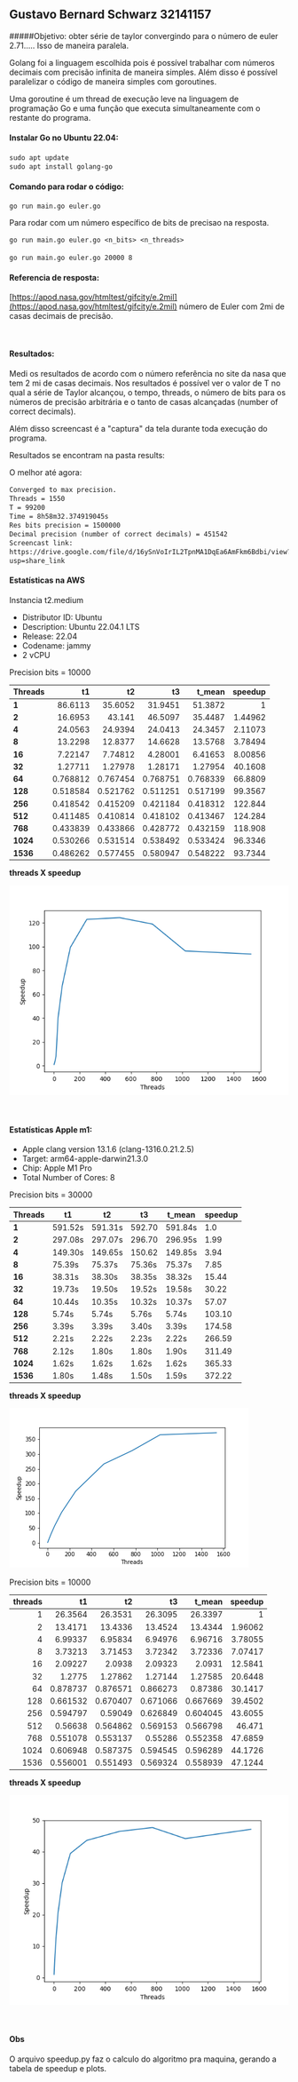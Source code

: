 ## Gustavo Bernard Schwarz 32141157

#####Objetivo: obter série de taylor convergindo para o número de euler 2.71….. Isso de maneira paralela. 

Golang foi a linguagem escolhida pois é possível trabalhar com números decimais com precisão infinita de maneira simples. Além disso é possível paralelizar o código de maneira simples com goroutines.

Uma goroutine é um thread de execução leve na linguagem de programação Go e uma função que executa simultaneamente com o restante do programa.

#### Instalar Go no Ubuntu 22.04:

```
sudo apt update
sudo apt install golang-go
```

#### Comando para rodar o código: 

```shell
go run main.go euler.go
```

Para rodar com um número específico de bits de precisao na resposta.

```shell
go run main.go euler.go <n_bits> <n_threads>

go run main.go euler.go 20000 8
```

#### Referencia de resposta:

[https://apod.nasa.gov/htmltest/gifcity/e.2mil](https://apod.nasa.gov/htmltest/gifcity/e.2mil) número de Euler com 2mi de casas decimais de precisão.

<br>

#### Resultados:

Medi os resultados de acordo com o número referência no site da nasa que tem 2 mi de casas decimais. Nos resultados é possível ver o valor de T no qual a série de Taylor alcançou, o tempo, threads, o número de bits para os números de precisão arbitrária e o tanto de casas alcançadas (number of correct decimals). 

Além disso screencast é a "captura" da tela durante toda execução do programa.

Resultados se encontram na pasta results:

O melhor até agora:

```
Converged to max precision.
Threads = 1550
T = 99200
Time = 8h58m32.374919045s
Res bits precision = 1500000
Decimal precision (number of correct decimals) = 451542
Screencast link: https://drive.google.com/file/d/16ySnVoIrIL2TpnMA1DqEa6AmFkm6Bdbi/view?usp=share_link
```



#### Estatísticas na AWS

Instancia t2.medium
 - Distributor ID: Ubuntu
 - Description:    Ubuntu 22.04.1 LTS
 - Release:        22.04
 - Codename:       jammy
 - 2 vCPU

Precision bits = 10000

| Threads |        t1 |        t2 |        t3 |    t_mean |   speedup |
|---|----------:|----------:|----------:|----------:|----------:|
| **1** | 86.6113   | 35.6052   | 31.9451   | 51.3872   |   1       |
| **2**| 16.6953   | 43.141    | 46.5097   | 35.4487   |   1.44962 |
| **4**| 24.0563   | 24.9394   | 24.0413   | 24.3457   |   2.11073 |
| **8**| 13.2298   | 12.8377   | 14.6628   | 13.5768   |   3.78494 |
| **16**|  7.22147  |  7.74812  |  4.28001  |  6.41653  |   8.00856 |
| **32**|  1.27711  |  1.27978  |  1.28171  |  1.27954  |  40.1608  |
| **64**|  0.768812 |  0.767454 |  0.768751 |  0.768339 |  66.8809  |
| **128**|  0.518584 |  0.521762 |  0.511251 |  0.517199 |  99.3567  |
| **256**|  0.418542 |  0.415209 |  0.421184 |  0.418312 | 122.844   |
| **512**|  0.411485 |  0.410814 |  0.418102 |  0.413467 | 124.284   |
| **768**|  0.433839 |  0.433866 |  0.428772 |  0.432159 | 118.908   |
| **1024**|  0.530266 |  0.531514 |  0.538492 |  0.533424 |  96.3346  |
| **1536**|  0.486262 |  0.577455 |  0.580947 |  0.548222 |  93.7344  |

**threads X speedup**

![](./plots/speedup_plot_aws.png)

<br>

#### Estatísticas Apple m1:

 - Apple clang version 13.1.6 (clang-1316.0.21.2.5)
 - Target: arm64-apple-darwin21.3.0
 - Chip:	Apple M1 Pro
 - Total Number of Cores:	8

Precision bits = 30000

| Threads | t1 | t2 | t3 | t_mean | speedup |
|--------|-----|----|----|--------|---------|
| **1** | 591.52s | 591.31s | 592.70 | 591.84s | 1.0 |
| **2** | 297.08s | 297.07s | 296.70 | 296.95s | 1.99 |
| **4** | 149.30s | 149.65s | 150.62 | 149.85s | 3.94 |
| **8** | 75.39s | 75.37s | 75.36s | 75.37s | 7.85 | 
| **16** | 38.31s | 38.30s | 38.35s| 38.32s | 15.44 |
| **32** | 19.73s | 19.50s | 19.52s | 19.58s | 30.22 |
| **64** | 10.44s | 10.35s | 10.32s | 10.37s | 57.07 | 
| **128** | 5.74s | 5.74s | 5.76s | 5.74s | 103.10 | 
| **256** | 3.39s | 3.39s | 3.40s | 3.39s | 174.58 |
| **512** | 2.21s | 2.22s | 2.23s | 2.22s | 266.59 |
| **768** | 2.12s | 1.80s | 1.80s | 1.90s | 311.49 |
| **1024** | 1.62s | 1.62s | 1.62s | 1.62s | 365.33 |
| **1536** | 1.80s | 1.48s | 1.50s | 1.59s | 372.22 |

**threads X speedup**

![](./plots/speedup_plot_mac.png)

Precision bits = 10000

|   threads |        t1 |        t2 |        t3 |    t_mean |   speedup |
|----------:|----------:|----------:|----------:|----------:|----------:|
|         1 | 26.3564   | 26.3531   | 26.3095   | 26.3397   |   1       |
|         2 | 13.4171   | 13.4336   | 13.4524   | 13.4344   |   1.96062 |
|         4 |  6.99337  |  6.95834  |  6.94976  |  6.96716  |   3.78055 |
|         8 |  3.73213  |  3.71453  |  3.72342  |  3.72336  |   7.07417 |
|        16 |  2.09227  |  2.0938   |  2.09323  |  2.0931   |  12.5841  |
|        32 |  1.2775   |  1.27862  |  1.27144  |  1.27585  |  20.6448  |
|        64 |  0.878737 |  0.876571 |  0.866273 |  0.87386  |  30.1417  |
|       128 |  0.661532 |  0.670407 |  0.671066 |  0.667669 |  39.4502  |
|       256 |  0.594797 |  0.59049  |  0.626849 |  0.604045 |  43.6055  |
|       512 |  0.56638  |  0.564862 |  0.569153 |  0.566798 |  46.471   |
|       768 |  0.551078 |  0.553137 |  0.55286  |  0.552358 |  47.6859  |
|      1024 |  0.606948 |  0.587375 |  0.594545 |  0.596289 |  44.1726  |
|      1536 |  0.556001 |  0.551493 |  0.569324 |  0.558939 |  47.1244  |

**threads X speedup**

![](./plots/speedup_plot_mac2.png)

<br>

#### Obs

O arquivo speedup.py faz o calculo do algoritmo pra maquina, gerando a tabela de speedup e plots.

